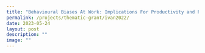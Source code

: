 ```yaml
---
title: "Behavioural Biases At Work: Implications For Productivity and Policy"
permalink: /projects/thematic-grant/ivan2022/
date: 2023-05-24
layout: post
description: ""
image: ""
---
```

